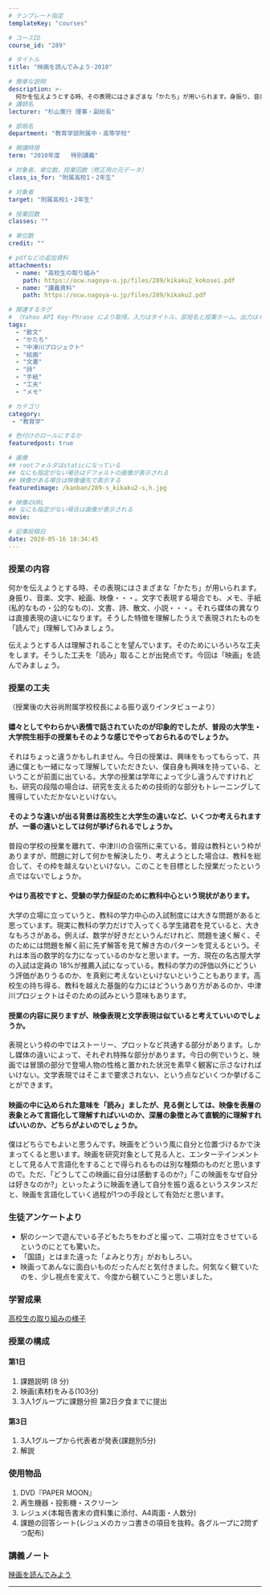 ```yaml
---
# テンプレート指定
templateKey: "courses"

# コースID
course_id: "289"

# タイトル
title: "映画を読んでみよう-2010"

# 簡単な説明
description: >-
  何かを伝えようとする時、その表現にはさまざまな「かたち」が用いられます。身振り、音楽、文字、絵画、映像・・・。文字で表現する場合でも、メモ、手紙(私的なもの・公的なもの)、文書、詩、散文、小説・・・。それら媒体の異なりは直接表現の違いになります。そうした特徴を理解したうえで表現されたものを「読んで」(理解して)みましょう。伝えようとする人は理解されることを望んでいます。そのためにいろいろな工夫 ....
# 講師名
lecturer: "杉山寛行 理事・副総長"

# 部局名
department: "教育学部附属中・高等学校"

# 開講時限
term: "2010年度	特別講義"

# 対象者、単位数、授業回数（修正用の元データ）
class_is_for: "附属高校1・2年生"

# 対象者
target: "附属高校1・2年生"

# 授業回数
classes: ""

# 単位数
credit: ""

# pdfなどの追加資料
attachments:
  - name: "高校生の取り組み" 
    path: https://ocw.nagoya-u.jp/files/289/kikaku2_kokosei.pdf
  - name: "講義資料" 
    path: https://ocw.nagoya-u.jp/files/289/kikaku2.pdf

# 関連するタグ
# （Yahoo API Key-Phrase により取得。入力はタイトル、部局名と授業ホーム、出力はキーフレーズ（tags））
tags:
  - "散文"
  - "かたち"
  - "中津川プロジェクト"
  - "絵画"
  - "文書"
  - "詩"
  - "手紙"
  - "工夫"
  - "メモ"

# カテゴリ
category:
 - "教育学"

# 色付けのロールにするか
featuredpost: true

# 画像
## rootフォルダはstaticになっている
## なにも指定がない場合はデフォルトの画像が表示される
## 映像がある場合は映像優先で表示する
featuredimage: /kanban/289-s_kikaku2-s,h.jpg

# 映像のURL
## なにも指定がない場合は画像が表示される
movie: 

# 記事投稿日
date: 2020-05-16 18:34:45
---
```


### 授業の内容

何かを伝えようとする時、その表現にはさまざまな「かたち」が用いられます。身振り、音楽、文字、絵画、映像・・・。文字で表現する場合でも、メモ、手紙(私的なもの・公的なもの)、文書、詩、散文、小説・・・。それら媒体の異なりは直接表現の違いになります。そうした特徴を理解したうえで表現されたものを「読んで」(理解して)みましょう。

伝えようとする人は理解されることを望んでいます。そのためにいろいろな工夫をします。そうした工夫を「読み」取ることが出発点です。今回は「映画」を読んでみましょう。





### 授業の工夫

（授業後の大谷尚附属学校校長による振り返りインタビューより） 

#### 嬉々としてやわらかい表情で話されていたのが印象的でしたが、普段の大学生・大学院生相手の授業もそのような感じでやっておられるのでしょうか。 

それはちょっと違うかもしれません。今日の授業は、興味をもってもらって、共通に僕とも一緒になって理解していただきたい、僕自身も興味を持っている、ということが前面に出ている。大学の授業は学年によって少し違うんですけれども、研究の段階の場合は、研究を支えるための技術的な部分もトレーニングして獲得していただかないといけない。 

#### そのような違いが出る背景は高校生と大学生の違いなど、いくつか考えられますが、一番の違いとしては何が挙げられるでしょうか。 

普段の学校の授業を離れて、中津川の合宿所に来ている。普段は教科という枠がありますが、問題に対して何かを解決したり、考えようとした場合は、教科を総合して、その枠を越えないといけない。このことを目標とした授業だったという点ではないでしょうか。 

#### やはり高校ですと、受験の学力保証のために教科中心という現状があります。

大学の立場に立っていうと、教科の学力中心の入試制度には大きな問題があると思っています。現実に教科の学力だけで入ってくる学生諸君を見ていると、大きなもろさがある。例えば、数学が好きだというんだけれど、問題を速く解く、そのためには問題を解く前に先ず解答を見て解き方のパターンを覚えるという。それは本当の数学的な力になっているのかなと思います。一方、現在の名古屋大学の入試は定員の 18%が推薦入試になっている。教科の学力の評価以外にどういう評価がありうるのか、を真剣に考えないといけないということもあります。高校生の持ち得る、教科を越えた基盤的な力にはどういうあり方があるのか、中津川プロジェクトはそのための試みという意味もあります。 

#### 授業の内容に戻りますが、映像表現と文学表現は似ていると考えていいのでしょうか。 

表現という枠の中ではストーリー、プロットなど共通する部分があります。しかし媒体の違いによって、それぞれ特殊な部分があります。今日の例でいうと、映画では冒頭の部分で登場人物の性格と置かれた状況を素早く観客に示さなければいけない。文学表現ではそこまで要求されない、という点などいくつか挙げることができます。 

#### 映画の中に込められた意味を「読み」ましたが、見る側としては、映像を表層の表象とみて言語化して理解すればいいのか、深層の象徴とみて直観的に理解すればいいのか、どちらがよいのでしょうか。 

僕はどちらでもよいと思うんです。映画をどういう風に自分と位置づけるかで決まってくると思います。映画を研究対象として見る人と、エンターテインメントとして見る人で言語化をすることで得られるものは別な種類のものだと思いますので。ただ、「どうしてこの映画に自分は感動するのか?」「この映画をなぜ自分は好きなのか?」といったように映画を通して自分を振り返るというスタンスだと、映画を言語化していく過程が1つの手段として有効だと思います。


### 生徒アンケートより

- 駅のシーンで遊んでいる子どもたちをわざと撮って、二項対立をさせているというのにとても驚いた。
- 「国語」とはまた違った「よみとり方」がおもしろい。
- 映画ってあんなに面白いものだったんだと気付きました。何気なく観ていたのを、少し視点を変えて、今度から観ていこうと思いました。


### 学習成果

[高校生の取り組みの様子](https://ocw.nagoya-u.jp/files/289/kikaku2_kokosei.pdf) 





### 授業の構成

#### 第1日

1.  課題説明 (8 分)
2.  映画(素材)をみる(103分)
3.  3人1グループに課題分担 第2日夕食までに提出

#### 第3日

1.  3人1グループから代表者が発表(課題別5分)
2.  解説

### 使用物品

1.  DVD『PAPER MOON』 
2.  再生機器・投影機・スクリーン
3.  レジュメ(本報告書末の資料集に添付、A4両面・人数分)
4.  課題の回答シート(レジュメのカッコ書きの項目を抜粋。各グループに2問ずつ配布)





### 講義ノート

[映画を読んでみよう](https://ocw.nagoya-u.jp/files/289/kikaku2.pdf) 











-----